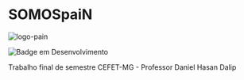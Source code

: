 # SOMOSpaiN
![logo-pain](https://user-images.githubusercontent.com/98663502/179396523-fde1cb3f-33eb-4de3-a414-f3000ce13aa1.png)

![Badge em Desenvolvimento](http://img.shields.io/static/v1?label=STATUS&message=EM%20DESENVOLVIMENTO&color=GREEN&style=for-the-badge)

Trabalho final de semestre CEFET-MG - Professor Daniel Hasan Dalip
